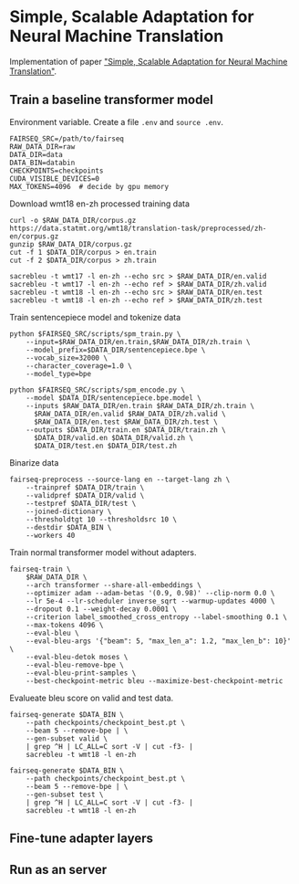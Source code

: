 # Simple, Scalable Adaptation for Neural Machine Translation

Implementation of paper ["Simple, Scalable Adaptation for Neural Machine Translation"](https://arxiv.org/abs/1909.08478). 

## Train a baseline transformer model
Environment variable. Create a file `.env` and `source .env`.
```
FAIRSEQ_SRC=/path/to/fairseq
RAW_DATA_DIR=raw
DATA_DIR=data
DATA_BIN=databin
CHECKPOINTS=checkpoints
CUDA_VISIBLE_DEVICES=0
MAX_TOKENS=4096  # decide by gpu memory
```

Download wmt18 en-zh processed training data
```
curl -o $RAW_DATA_DIR/corpus.gz  https://data.statmt.org/wmt18/translation-task/preprocessed/zh-en/corpus.gz
gunzip $RAW_DATA_DIR/corpus.gz
cut -f 1 $DATA_DIR/corpus > en.train
cut -f 2 $DATA_DIR/corpus > zh.train

sacrebleu -t wmt17 -l en-zh --echo src > $RAW_DATA_DIR/en.valid
sacrebleu -t wmt17 -l en-zh --echo ref > $RAW_DATA_DIR/zh.valid
sacrebleu -t wmt18 -l en-zh --echo src > $RAW_DATA_DIR/en.test
sacrebleu -t wmt18 -l en-zh --echo ref > $RAW_DATA_DIR/zh.test
```
Train sentencepiece model and tokenize data
```
python $FAIRSEQ_SRC/scripts/spm_train.py \
    --input=$RAW_DATA_DIR/en.train,$RAW_DATA_DIR/zh.train \
    --model_prefix=$DATA_DIR/sentencepiece.bpe \
    --vocab_size=32000 \
    --character_coverage=1.0 \
    --model_type=bpe

python $FAIRSEQ_SRC/scripts/spm_encode.py \
    --model $DATA_DIR/sentencepiece.bpe.model \
    --inputs $RAW_DATA_DIR/en.train $RAW_DATA_DIR/zh.train \
      $RAW_DATA_DIR/en.valid $RAW_DATA_DIR/zh.valid \
      $RAW_DATA_DIR/en.test $RAW_DATA_DIR/zh.test \
    --outputs $DATA_DIR/train.en $DATA_DIR/train.zh \
      $DATA_DIR/valid.en $DATA_DIR/valid.zh \
      $DATA_DIR/test.en $DATA_DIR/test.zh
```
Binarize data
```
fairseq-preprocess --source-lang en --target-lang zh \
    --trainpref $DATA_DIR/train \
    --validpref $DATA_DIR/valid \
    --testpref $DATA_DIR/test \
    --joined-dictionary \
    --thresholdtgt 10 --thresholdsrc 10 \
    --destdir $DATA_BIN \
    --workers 40 
```
Train normal transformer model without adapters.
```
fairseq-train \
    $RAW_DATA_DIR \
    --arch transformer --share-all-embeddings \
    --optimizer adam --adam-betas '(0.9, 0.98)' --clip-norm 0.0 \
    --lr 5e-4 --lr-scheduler inverse_sqrt --warmup-updates 4000 \
    --dropout 0.1 --weight-decay 0.0001 \
    --criterion label_smoothed_cross_entropy --label-smoothing 0.1 \
    --max-tokens 4096 \
    --eval-bleu \
    --eval-bleu-args '{"beam": 5, "max_len_a": 1.2, "max_len_b": 10}' \
    --eval-bleu-detok moses \
    --eval-bleu-remove-bpe \
    --eval-bleu-print-samples \
    --best-checkpoint-metric bleu --maximize-best-checkpoint-metric
```
Evalueate bleu score on valid and test data.
```
fairseq-generate $DATA_BIN \
    --path checkpoints/checkpoint_best.pt \
    --beam 5 --remove-bpe | \
    --gen-subset valid \
    | grep ^H | LC_ALL=C sort -V | cut -f3- | 
    sacrebleu -t wmt18 -l en-zh

fairseq-generate $DATA_BIN \
    --path checkpoints/checkpoint_best.pt \
    --beam 5 --remove-bpe | \
    --gen-subset test \
    | grep ^H | LC_ALL=C sort -V | cut -f3- | 
    sacrebleu -t wmt18 -l en-zh
```
## Fine-tune adapter layers



## Run as an server

